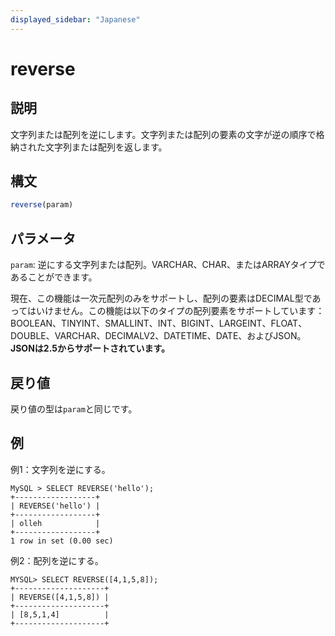 ```yaml
---
displayed_sidebar: "Japanese"
---
```


# reverse

## 説明

文字列または配列を逆にします。文字列または配列の要素の文字が逆の順序で格納された文字列または配列を返します。

## 構文

```Haskell
reverse(param)
```

## パラメータ

`param`: 逆にする文字列または配列。VARCHAR、CHAR、またはARRAYタイプであることができます。

現在、この機能は一次元配列のみをサポートし、配列の要素はDECIMAL型であってはいけません。この機能は以下のタイプの配列要素をサポートしています：BOOLEAN、TINYINT、SMALLINT、INT、BIGINT、LARGEINT、FLOAT、DOUBLE、VARCHAR、DECIMALV2、DATETIME、DATE、およびJSON。**JSONは2.5からサポートされています。**

## 戻り値

戻り値の型は`param`と同じです。

## 例

例1：文字列を逆にする。

```Plain Text
MySQL > SELECT REVERSE('hello');
+------------------+
| REVERSE('hello') |
+------------------+
| olleh            |
+------------------+
1 row in set (0.00 sec)
```

例2：配列を逆にする。

```Plain Text
MYSQL> SELECT REVERSE([4,1,5,8]);
+--------------------+
| REVERSE([4,1,5,8]) |
+--------------------+
| [8,5,1,4]          |
+--------------------+
```